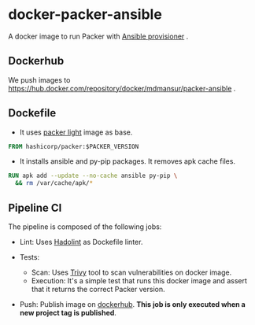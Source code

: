 # docker-packer-ansible
A docker image to run Packer with [Ansible provisioner](https://www.packer.io/docs/provisioners/ansible/ansible) .

## Dockerhub

We push images to https://hub.docker.com/repository/docker/mdmansur/packer-ansible .

## Dockefile

- It uses [packer light](https://hub.docker.com/r/hashicorp/packer) image as base.

```dockerfile
FROM hashicorp/packer:$PACKER_VERSION
```
- It installs ansible and py-pip packages. It removes apk cache files.

```dockerfile
RUN apk add --update --no-cache ansible py-pip \
  && rm /var/cache/apk/*
```

## Pipeline CI

The pipeline is composed of the following jobs:

- Lint: Uses [Hadolint](https://github.com/hadolint/hadolint) as Dockefile linter.

- Tests:
  - Scan: Uses [Trivy](https://github.com/aquasecurity/trivy) tool to scan vulnerabilities on docker image.
  - Execution: It's a simple test that runs this docker image and assert that it returns the correct Packer version.

- Push: Publish image on [dockerhub](https://hub.docker.com/repository/docker/mdmansur/packer-ansible). **This job is only executed when a new project tag is published**.